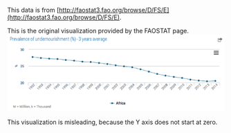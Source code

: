 This data is from [http://faostat3.fao.org/browse/D/FS/E](http://faostat3.fao.org/browse/D/FS/E).

This is the original visualization provided by the FAOSTAT page.
<img src="originalVis.png">

This visualization is misleading, because the Y axis does not start at zero.

